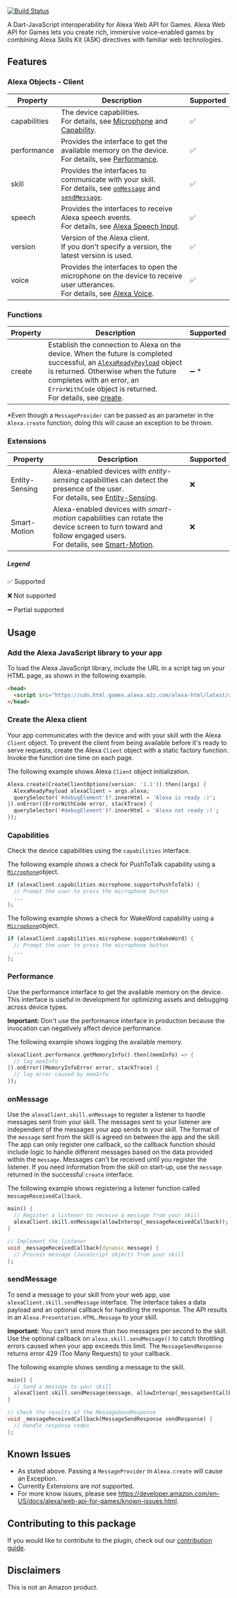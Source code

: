 [![Build Status](https://github.com/jacthecreator/alexa_web_api_for_games_dart/actions/workflows/alexa_web_api_for_games.yml/badge.svg)](https://github.com/jacthecreator/alexa_web_api_for_games_dart/actions/workflows/alexa_web_api_for_games.yml)

A Dart-JavaScript interoperability for Alexa Web API for Games. Alexa Web API for Games lets you create rich, immersive voice-enabled games by combining Alexa Skills Kit (ASK) directives with familiar web technologies.

## Features

### Alexa Objects - Client

| Property     | Description                                                                                                                                                                                                                                                                                                                                     | Supported |
| ------------ | ----------------------------------------------------------------------------------------------------------------------------------------------------------------------------------------------------------------------------------------------------------------------------------------------------------------------------------------------- | --------- |
| capabilities | The device capabilities.<br />For details, see [Microphone](https://developer.amazon.com/en-US/docs/alexa/web-api-for-games/alexa-games-build-your-webapp.html#microphone) and [Capability](https://developer.amazon.com/en-US/docs/alexa/web-api-for-games/alexa-games-build-your-webapp.html#capability).                                     | ✅        |
| performance  | Provides the interface to get the available memory on the device. <br />For details, see [Performance](https://developer.amazon.com/en-US/docs/alexa/web-api-for-games/alexa-games-build-your-webapp.html#performance).                                                                                                                         | ✅        |
| skill        | Provides the interfaces to communicate with your skill.<br/>For details, see [`onMessage`](https://developer.amazon.com/en-US/docs/alexa/web-api-for-games/alexa-games-build-your-webapp.html#on-message) and [`sendMessage`](https://developer.amazon.com/en-US/docs/alexa/web-api-for-games/alexa-games-build-your-webapp.html#send-message). | ✅        |
| speech       | Provides the interfaces to receive Alexa speech events.<br/>For details, see [Alexa Speech Input](https://developer.amazon.com/en-US/docs/alexa/web-api-for-games/add-voice-control-and-speech-to-the-web-app.html#alexa-speak).                                                                                                                | ✅        |
| version      | Version of the Alexa client.<br/>If you don't specify a version, the latest version is used.                                                                                                                                                                                                                                                    | ✅        |
| voice        | Provides the interfaces to open the microphone on the device to receive user utterances.<br/>For details, see [Alexa Voice](https://developer.amazon.com/en-US/docs/alexa/web-api-for-games/add-voice-control-and-speech-to-the-web-app.html#prompt-for-voice-javascript).                                                                      | ✅        |

### Functions

| Property | Description                                                                                                                                                                                                                                                                                                                                                                                                                                                                                    | Supported |
| -------- | ---------------------------------------------------------------------------------------------------------------------------------------------------------------------------------------------------------------------------------------------------------------------------------------------------------------------------------------------------------------------------------------------------------------------------------------------------------------------------------------------- | --------- |
| create   | Establish the connection to Alexa on the device. When the future is completed successful, an [`AlexaReadyPayload`](https://developer.amazon.com/en-US/docs/alexa/web-api-for-games/alexa-games-build-your-webapp.html#alexa-payload) object is returned. Otherwise when the future completes with an error, an `ErrorWithCode` object is returned.<br /> For details, see [create](https://developer.amazon.com/en-US/docs/alexa/web-api-for-games/alexa-games-build-your-webapp.html#create). | ➖ \*     |

\*Even though a `MessageProvider` can be passed as an parameter in the `Alexa.create` function, doing this will cause an exception to be thrown.

### Extensions

| Property       | Description                                                                                                                                                                                                                                                                  | Supported |
| -------------- | ---------------------------------------------------------------------------------------------------------------------------------------------------------------------------------------------------------------------------------------------------------------------------- | --------- |
| Entity-Sensing | Alexa-enabled devices with _entity-sensing_ capabilities can detect the presence of the user.<br />For details, see [Entity-Sensing](https://developer.amazon.com/en-US/docs/alexa/web-api-for-games/alexa-games-extensions-entitysensing.html).                             | ❌        |
| Smart-Motion   | Alexa-enabled devices with _smart-motion_ capabilities can rotate the device screen to turn toward and follow engaged users. <br />For details, see [Smart-Motion](https://developer.amazon.com/en-US/docs/alexa/web-api-for-games/alexa-games-extensions-smartmotion.html). | ❌        |

##### Legend

✅ Supported

❌ Not supported

➖ Partial supported

## Usage

### Add the Alexa JavaScript library to your app

To load the Alexa JavaScript library, include the URL in a script tag on your HTML page, as shown in the following example.

```html
<head>
  <script src="https://cdn.html.games.alexa.a2z.com/alexa-html/latest/alexa-html.js"></script>
</head>
```

### Create the Alexa client

Your app communicates with the device and with your skill with the Alexa `Client` object. To prevent the client from being available before it's ready to serve requests, create the Alexa `Client` object with a static factory function. Invoke the function one time on each page.

The following example shows Alexa `Client` object initialization.

```dart
Alexa.create(CreateClientOptions(version: '1.1')).then((args) {
  AlexaReadyPayload alexaClient = args.alexa;
  querySelector('#debugElement')?.innerHtml = 'Alexa is ready :)';
}).onError((ErrorWithCode error, stackTrace) {
  querySelector('#debugElement')?.innerHtml = 'Alexa not ready :(';
});
```

### Capabilities

Check the device capabilities using the `capabilities` interface.

The following example shows a check for PushToTalk capability using a [`Microphone`](https://developer.amazon.com/en-US/docs/alexa/web-api-for-games/alexa-games-build-your-webapp.html#microphone)object.

```dart
if (alexaClient.capabilities.microphone.supportsPushToTalk) {
  // Prompt the user to press the microphone button
  ...
};
```

The following example shows a check for WakeWord capability using a [`Microphone`](https://developer.amazon.com/en-US/docs/alexa/web-api-for-games/alexa-games-build-your-webapp.html#microphone)object.

```dart
if (alexaClient.capabilities.microphone.supportsWakeWord) {
  // Prompt the user to press the microphone button
  ...
};
```

### Performance

Use the performance interface to get the available memory on the device. This interface is useful in development for optimizing assets and debugging across device types.

**Important:** Don't use the performance interface in production because the invocation can negatively affect device performance.

The following example shows logging the available memory.

```dart
alexaClient.performance.getMemoryInfo().then((memInfo) => {
  // log memInfo
}).onError((MemoryInfoError error, stackTrace) {
  // log error caused by memInfo
});
```

### onMessage

Use the `alexaClient.skill.onMessage` to register a listener to handle messages sent from your skill. The messages sent to your listener are independent of the messages your app sends to your skill. The format of the `message` sent from the skill is agreed on between the app and the skill. The app can only register one callback, so the callback function should include logic to handle different messages based on the data provided within the `message`. Messages can't be received until you register the listener. If you need information from the skill on start-up, use the `message` returned in the successful `create` interface.

The following example shows registering a listener function called `messageReceivedCallback`.

```dart
main() {
  // Register a listener to receive a message from your skill
  alexaClient.skill.onMessage(allowInterop(_messageReceivedCallback));
}

// Implement the listener
void _messageReceivedCallback(dynamic message) {
  // Process message (JavaScript object) from your skill
};
```

### sendMessage

To send a message to your skill from your web app, use `alexaClient.skill.sendMessage` interface. The interface takes a data payload and an optional callback for handling the response. The API results in an `Alexa.Presentation.HTML.Message` to your skill.

**Important:** You can't send more than two messages per second to the skill. Use the optional callback on `alexa.skill.sendMessage()` to catch throttling errors caused when your app exceeds this limit. The `MessageSendResponse` returns error 429 (Too Many Requests) to your callback.

The following example shows sending a message to the skill.

```dart
main() {
  // Send a message to your skill
  alexaClient.skill.sendMessage(message, allowInterop(_messageSentCallback));
}

// Check the results of the MessageSendResponse
void _messageReceivedCallback(MessageSendResponse sendResponse) {
  // Handle response codes
};
```

## Known Issues

- As stated above. Passing a `MessageProvider` in `Alexa.create` will cause an Exception.
- Currently Extensions are not supported.
- For more know issues, please see https://developer.amazon.com/en-US/docs/alexa/web-api-for-games/known-issues.html.

## Contributing to this package

If you would like to contribute to the plugin, check out our [contribution guide]().

## Disclaimers

This is not an Amazon product.
